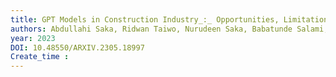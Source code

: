 ```yaml
---
title: GPT Models in Construction Industry_:_ Opportunities, Limitations, and a Use Case Validation
authors: Abdullahi Saka, Ridwan Taiwo, Nurudeen Saka, Babatunde Salami, Saheed Ajayi, Kabiru Akande, Hadi Kazemi
year: 2023
DOI: 10.48550/ARXIV.2305.18997
Create_time :  
---
```


